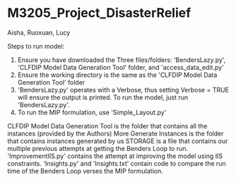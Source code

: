 # M3205_Project_DisasterRelief
Aisha, Ruoxuan, Lucy

Steps to run model:
1. Ensure you have downloaded the Three files/folders: 'BendersLazy.py', 'CLFDIP Model Data Generation Tool' folder, and 'access_data_edit.py'
2. Ensure the working directory is the same as the 'CLFDIP Model Data Generation Tool' folder
3. 'BendersLazy.py' operates with a Verbose, thus setting Verbose = TRUE will ensure the output is printed. To run the model, just run 'BendersLazy.py'. 
4. To run the MIP formulation, use 'Simple_Layout.py'


CLFDIP Model Data Generation Tool is the folder that contains all the instances (provided by the Authors)
More Generate Instances is the folder that contains instances generated by us
STORAGE is a file that contains our multiple previous attempts at getting the Benders Loop to run.
'ImprovementIIS.py' contains the attempt at improving the model using IIS constraints. 
'Insights.py' and 'Insights.txt' contain code to compare the run time of the Benders Loop verses the MIP formulation.
